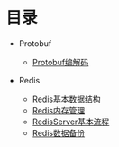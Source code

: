 # 目录

* Protobuf
  * [Protobuf编解码](docs/protobuf.md)

* Redis
  * [Redis基本数据结构](docs/redis_struct.md)
  * [Redis内存管理](docs/redis_mem.md)
  * [RedisServer基本流程](docs/redis_main.md)
  * [Redis数据备份](docs/redis_backup.md)

